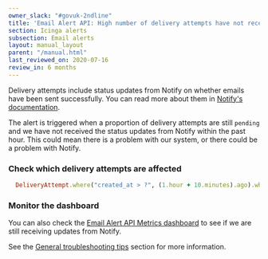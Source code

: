 ```yaml
---
owner_slack: "#govuk-2ndline"
title: 'Email Alert API: High number of delivery attempts have not received status updates'
section: Icinga alerts
subsection: Email alerts
layout: manual_layout
parent: "/manual.html"
last_reviewed_on: 2020-07-16
review_in: 6 months
---
```


Delivery attempts include status updates from Notify on whether emails have been
sent successfully. You can read more about them in [Notify's documentation][notify-documentation].

The alert is triggered when a proportion of delivery attempts are still `pending`
and we have not received the status updates from Notify within the past hour.
This could mean there is a problem with our system, or there could be a problem
with Notify.

### Check which delivery attempts are affected

```ruby
  DeliveryAttempt.where("created_at > ?", (1.hour + 10.minutes).ago).where(status: 0)
```

### Monitor the dashboard

You can also check the [Email Alert API Metrics dashboard][dashboard] to see if
we are still receiving updates from Notify.

See the [General troubleshooting tips][troubleshooting] section for more information.

[notify-documentation]: https://docs.notifications.service.gov.uk/ruby.html#status-text-and-email
[dashboard]: https://grafana.staging.govuk.digital/dashboard/file/email_alert_api.json?refresh=10s&orgId=1
[troubleshooting]: /manual/email-troubleshooting.html
[sidekiq]: /manual/sidekiq.html#sidekiq-web
